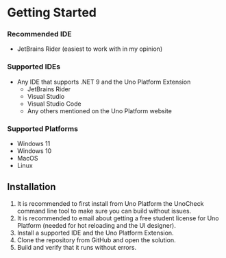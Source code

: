# Getting Started

### Recommended IDE
- JetBrains Rider (easiest to work with in my opinion)

### Supported IDEs
- Any IDE that supports .NET 9 and the Uno Platform Extension
  - JetBrains Rider
  - Visual Studio
  - Visual Studio Code
  - Any others mentioned on the Uno Platform website

### Supported Platforms
- Windows 11
- Windows 10
- MacOS
- Linux

## Installation
1. It is recommended to first install from Uno Platform the UnoCheck command line tool to make sure you can build without issues.
2. It is recommended to email about getting a free student license for Uno Platform (needed for hot reloading and the UI designer).
3. Install a supported IDE and the Uno Platform Extension.
4. Clone the repository from GitHub and open the solution.
5. Build and verify that it runs without errors.
